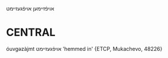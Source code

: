 אויפֿזיימען
אויפֿגעזיימט

CENTRAL
========

óuvgəzàjmt אויפֿגעזיימט 'hemmed in' {ETCP, Mukachevo, 48226}